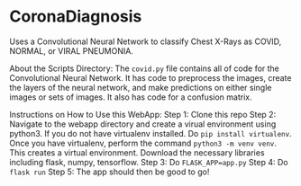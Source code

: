 # CoronaDiagnosis
Uses a Convolutional Neural Network to classify Chest X-Rays as COVID, NORMAL, or VIRAL PNEUMONIA.

About the Scripts Directory:
The ```covid.py``` file contains all of code for the Convolutional Neural Network. It has code to preprocess the images, create the layers of the neural network, and make predictions on either single images or sets of images. It also has code for a confusion matrix.

Instructions on How to Use this WebApp:
Step 1: Clone this repo
Step 2: Navigate to the webapp directory and create a virual environment using python3. If you do not have virtualenv installed. Do ```pip install virtualenv```. Once you have virtualenv, perform the command ```python3 -m venv venv```. This creates a virtual environment. Download the necessary libraries including flask, numpy, tensorflow. 
Step 3: Do ```FLASK_APP=app.py```
Step 4: Do ```flask run```
Step 5: The app should then be good to go!
